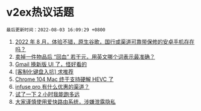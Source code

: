 # v2ex热议话题

`最后更新时间：2022-08-03 16:09:29 +0800`

1. [2022 年 8 月，体验不错，原生谷歌，国行或渠道可靠带保修的安卓手机存在吗？](https://www.v2ex.com/t/870252)
1. [卖掉一件物品后 “回血” 若干元，用英文哪个词表示最准确？](https://www.v2ex.com/t/870345)
1. [Gmail 换新版 UI 了，怪好看的](https://www.v2ex.com/t/870248)
1. [[客制化键盘入坑] 求推荐](https://www.v2ex.com/t/870268)
1. [Chrome 104 Mac 终于支持硬解 HEVC 了](https://www.v2ex.com/t/870362)
1. [infuse pro 有什么优惠的渠道？](https://www.v2ex.com/t/870289)
1. [试了一下 2 小时我能跑多远](https://www.v2ex.com/t/870332)
1. [大家谨慎使用爱快路由系统，涉嫌泄露隐私](https://www.v2ex.com/t/870273)

